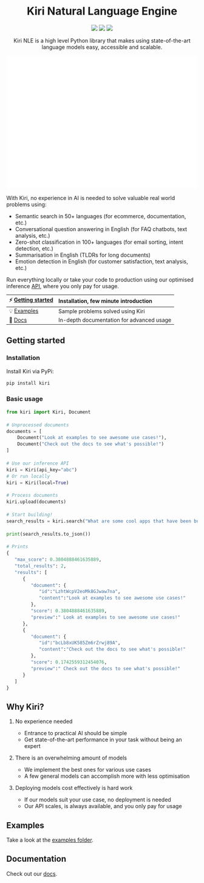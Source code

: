 <h1 align="center">Kiri Natural Language Engine</h1>

<p align="center">
   <a href="https://pypi.org/project/kiri/"><img src="https://img.shields.io/pypi/v/kiri"/></a> <img src="https://img.shields.io/pypi/pyversions/kiri"/> <a href="https://www.apache.org/licenses/LICENSE-2.0"><img src="https://img.shields.io/badge/License-Apache%202.0-blue.svg"/></a>
</p>

<p align="center">
Kiri NLE is a high level Python library that makes using state-of-the-art language models easy, accessible and scalable.
</p>

<p align="center">
   <img src=".github/kiri-example.svg" width="500"/>
</p>

With Kiri, no experience in AI is needed to solve valuable real world problems using:

- Semantic search in 50+ languages (for ecommerce, documentation, etc.)
- Conversational question answering in English (for FAQ chatbots, text analysis, etc.)
- Zero-shot classification in 100+ languages (for email sorting, intent detection, etc.)
- Summarisation in English (TLDRs for long documents)
- Emotion detection in English (for customer satisfaction, text analysis, etc.)

Run everything locally or take your code to production using our optimised inference [API](https://kiri.ai), where you only pay for usage.

| ⚡ [Getting started](#getting-started)                            | Installation, few minute introduction     |
| :---------------------------------------------------------------- | :---------------------------------------- |
| 💡 [Examples](https://github.com/kiri-ai/kiri/tree/main/examples) | Sample problems solved using Kiri         |
| 📙 [Docs](https://kiri.readthedocs.io/en/latest/)                 | In-depth documentation for advanced usage |

## Getting started

### Installation

Install Kiri via PyPi:

```bash
pip install kiri
```

### Basic usage

```python
from kiri import Kiri, Document

# Unprocessed documents
documents = [
    Document("Look at examples to see awesome use cases!"),
    Document("Check out the docs to see what's possible!")
]

# Use our inference API
kiri = Kiri(api_key="abc")
# Or run locally
kiri = Kiri(local=True)

# Process documents
kiri.upload(documents)

# Start building!
search_results = kiri.search("What are some cool apps that have been built?")

print(search_results.to_json())

# Prints
{
   "max_score": 0.3804888461635889,
   "total_results": 2,
   "results": [
      {
         "document": {
            "id":"LzhtWcpV2eoMk8GJwaw7na",
            "content":"Look at examples to see awesome use cases!"
         },
         "score": 0.3804888461635889,
         "preview":" Look at examples to see awesome use cases!"
      },
      {
         "document": {
            "id":"bcLb8xUK585Zm6rZrwj89A",
            "content":"Check out the docs to see what's possible!"
         },
         "score": 0.1742559312454076,
         "preview":" Check out the docs to see what's possible!"
      }
   ]
}

```

## Why Kiri?

1. No experience needed

   - Entrance to practical AI should be simple
   - Get state-of-the-art performance in your task without being an expert

2. There is an overwhelming amount of models

   - We implement the best ones for various use cases
   - A few general models can accomplish more with less optimisation

3. Deploying models cost effectively is hard work
   - If our models suit your use case, no deployment is needed
   - Our API scales, is always available, and you only pay for usage

## Examples

Take a look at the [examples folder](https://github.com/kiri-ai/kiri/tree/main/examples).

## Documentation

Check out our [docs](https://kiri.readthedocs.io/en/latest/).

